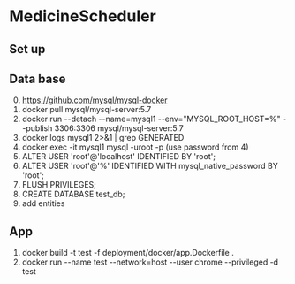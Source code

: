 # MedicineScheduler
## Set up
## Data base
0. https://github.com/mysql/mysql-docker
1. docker pull mysql/mysql-server:5.7
2. docker run --detach --name=mysql1 --env="MYSQL_ROOT_HOST=%" --publish 3306:3306 mysql/mysql-server:5.7
3. docker logs mysql1 2>&1 | grep GENERATED
4. docker exec -it mysql1 mysql -uroot -p (use password from 4)
5. ALTER USER 'root'@'localhost' IDENTIFIED BY 'root';
6. ALTER USER 'root'@'%' IDENTIFIED WITH mysql_native_password BY 'root';
7. FLUSH PRIVILEGES;
8. CREATE DATABASE test_db;
9. add entities

## App
1. docker build -t test -f deployment/docker/app.Dockerfile .
2. docker run --name test --network=host --user chrome --privileged -d test   